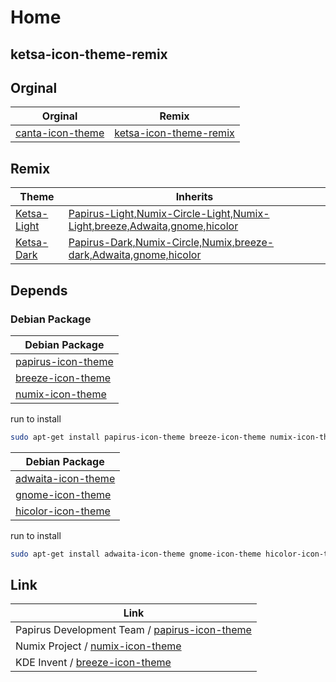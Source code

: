 

# Home


## ketsa-icon-theme-remix


## Orginal

| Orginal | Remix |
| --- | --- |
| [canta-icon-theme](https://github.com/zayronxio/ketsa-icon-theme) | [ketsa-icon-theme-remix](https://github.com/samwhelp/ketsa-icon-theme-remix) |


## Remix

| Theme | Inherits |
| --- | --- |
| [Ketsa-Light](https://github.com/samwhelp/ketsa-icon-theme-remix/tree/main/icons/Ketsa-Light) | [Papirus-Light,Numix-Circle-Light,Numix-Light,breeze,Adwaita,gnome,hicolor](https://github.com/samwhelp/ketsa-icon-theme-remix/blob/main/icons/Ketsa-Light/index.theme#L6) |
| [Ketsa-Dark](https://github.com/samwhelp/ketsa-icon-theme-remix/tree/main/icons/Ketsa-Dark) | [Papirus-Dark,Numix-Circle,Numix,breeze-dark,Adwaita,gnome,hicolor](https://github.com/samwhelp/ketsa-icon-theme-remix/blob/main/icons/Ketsa-Dark/index.theme#L6) |





## Depends


### Debian Package

| Debian Package |
| --- |
| [papirus-icon-theme](https://packages.debian.org/stable/papirus-icon-theme) |
| [breeze-icon-theme](https://packages.debian.org/stable/breeze-icon-theme) |
| [numix-icon-theme](https://packages.debian.org/stable/numix-icon-theme) |

run to install

``` sh
sudo apt-get install papirus-icon-theme breeze-icon-theme numix-icon-theme
```


| Debian Package |
| --- |
| [adwaita-icon-theme](https://packages.debian.org/stable/adwaita-icon-theme) |
| [gnome-icon-theme](https://packages.debian.org/stable/gnome-icon-theme) |
| [hicolor-icon-theme](https://packages.debian.org/stable/hicolor-icon-theme) |

run to install

``` sh
sudo apt-get install adwaita-icon-theme gnome-icon-theme hicolor-icon-theme
```




## Link

| Link |
| --- |
| Papirus Development Team / [papirus-icon-theme](https://github.com/PapirusDevelopmentTeam/papirus-icon-theme) |
| Numix Project / [numix-icon-theme](https://github.com/numixproject/numix-icon-theme) |
| KDE Invent / [breeze-icon-theme](https://invent.kde.org/frameworks/breeze-icons) |
